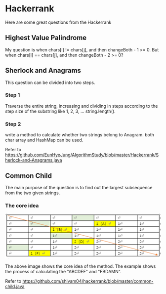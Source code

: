 # Hackerrank
Here are some great questions from the Hackerrank

## Highest Value Palindrome
My question is when chars[i] != chars[j], and then changeBoth - 1 >= 0. But when chars[i] == chars[j], and then changeBoth - 2 >= 0?

## Sherlock and Anagrams
This question can be divided into two steps.
### Step 1
Traverse the entire string, increasing and dividing in steps according to the step size of the substring like 1, 2, 3, ... string.length().
### Step 2
write a method to calculate whether two strings belong to Anagram.
both char array and HashMap can be used.

Refer to https://github.com/EunHyeJung/AlgorithmStudy/blob/master/Hackerrank/Sherlock-and-Anagrams.java

## Common Child
The main purpose of the question is to find out the largest subsequence from the two given strings.
### The core idea
<img src="commonChild.png" width="800" />

The above image shows the core idea of the method. The example shows the process of calculating the "ABCDEF" and "FBDAMN".

Refer to https://github.com/shivam04/hackerrank/blob/master/common-child.java
